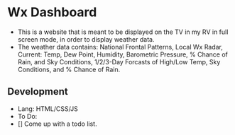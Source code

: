 # Wx Dashboard

- This is a website that is meant to be displayed on the TV in my RV in full screen mode, in order to display weather data.
- The weather data contains: National Frontal Patterns, Local Wx Radar, Current: Temp, Dew Point, Humidity, Barometric Pressure, % Chance of Rain, and Sky Conditions, 1/2/3-Day Forcasts of High/Low Temp, Sky Conditions, and % Chance of Rain.

## Development
- Lang: HTML/CSS/JS
- To Do:
- [] Come up with a todo list.
